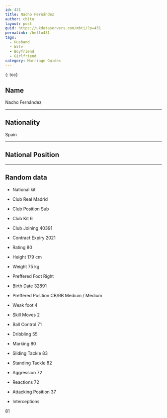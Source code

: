 ```yaml
---
id: 431
title: Nacho Fernández
author: chito
layout: post
guid: https://ukdataservers.com/mbti/?p=431
permalink: /hello431
tags:
  - Husband
  - Wife
  - Boyfriend
  - Girlfriend
category: Marriage Guides
---
```



{: toc}

## Name  
Nacho Fernández 

* * *

## Nationality  
Spain 

* * *

## National Position 

* * *

## Random data 

  * National kit 
  * Club 
Real Madrid 

  * Club Position 
Sub 

  * Club Kit 
6 

  * Club Joining 
40391 

  * Contract Expiry 
2021 

  * Rating 
80 

  * Height 
179 cm 

  * Weight 
75 kg 

  * Preffered Foot 
Right 

  * Birth Date 
32891 

  * Preffered Position 
CB/RB Medium / Medium 

  * Weak foot 
4 

  * Skill Moves 
2 

  * Ball Control 
71 

  * Dribbling 
55 

  * Marking 
80 

  * Sliding Tackle 
83 

  * Standing Tackle 
82 

  * Aggression 
72 

  * Reactions 
72 

  * Attacking Position 
37 

  * Interceptions 

81